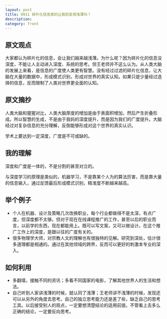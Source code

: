 ```yaml
---
layout: post
title: 0911 碎片化信息真的让我妈变得浅薄吗？
description: 
category: front
---
```


## 原文观点
大家都认为碎片化的信息，会让我们越来越浅薄。为什么呢？因为碎片化的信息没深度，不能让人主动进入深度、系统的思考。但王老师并不这么认为。从人类大脑的发展上来看，是信息的广度使人类更有智慧。没有经过过滤的碎片化信息，让大脑在大量的数据中，形成模式识别，形成对世界的真实认知。如果只是少量经过选择的信息，反而限制了人类对世界更全面的认知。

## 原文摘抄
人类大脑和猩猩对比，人类大脑厚度的增加是由于表面积增加，然后产生折叠形成。所以智慧的生成，不是由于我妈的深度提升，而是因为我们的广度提升。大脑经过对复杂信息的充分理解，反倒能够形成对这个世界的真实认识。

学术上要达到一定深度，广度是不可或缺的。

## 我的理解
深度和广度是一体的，不是分割的甚至对立的。

与深度学习的原理是类似的，机器学习，不是靠某个人为的算法厉害，而是靠大量的信息输入，通过反馈最后形成模式识别，精准度不断越来越高。

## 举个例子
- 个人在机器、设计及策略几次改换职业，每个行业都做得不是太深，有点广度，但深度都不太够。但对于现在在线课程推广的工作，甚至以后的职业而言，以前学的东西，现在都能用上。既可以写文案，又可以做设计。在这个推广工作上的深度，是跟以往的广度有关的。
- 很多物理学大师，对宗教人文的理解也有很独特的见解。研究到深处，估计很多道理都是相通的。通过在其他领域的跨界，反而可以更好的刺激本专业的深入。

## 如何利用
- 多翻墙，接触不同的资讯；多看不同国家的电影，了解其他世界人的生活和想法。
- 自己听到人家讲浅薄的时候，就认同了浅薄；王老师讲不浅薄的时候，发现还可以从另外的角度去思考。自己的独立思考能力还是差了些，缺乏自己的思考工具。以后接受别人的观点，一定要想清楚结论的适用前提。不管看上去多么正确的结论，一定要反向思考。
